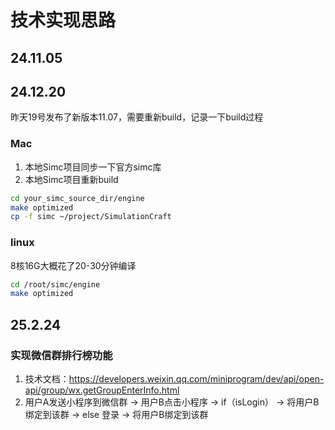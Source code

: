 # 技术实现思路

## 24.11.05

## 24.12.20

昨天19号发布了新版本11.07，需要重新build，记录一下build过程

### Mac

1. 本地Simc项目同步一下官方simc库
2. 本地Simc项目重新build

```bash
cd your_simc_source_dir/engine
make optimized
cp -f simc ~/project/SimulationCraft
```

### linux

8核16G大概花了20-30分钟编译

```bash
cd /root/simc/engine
make optimized
```

## 25.2.24

### 实现微信群排行榜功能

1. 技术文档：https://developers.weixin.qq.com/miniprogram/dev/api/open-api/group/wx.getGroupEnterInfo.html
2. 用户A发送小程序到微信群 -> 用户B点击小程序 -> if（isLogin） -> 将用户B绑定到该群 -> else 登录 -> 将用户B绑定到该群